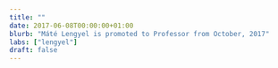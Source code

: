 ```yaml
---
title: ""
date: 2017-06-08T00:00:00+01:00
blurb: "Máté Lengyel is promoted to Professor from October, 2017"
labs: ["lengyel"]
draft: false
---
```

